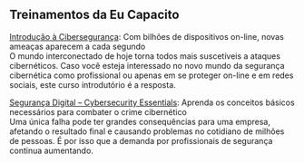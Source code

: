 ## Treinamentos da Eu Capacito
[Introdução à Cibersegurança](https://www.eucapacito.com.br/cursos/introducao-a-ciberseguranca/): Com bilhões de dispositivos on-line, novas ameaças aparecem a cada segundo<br>
O mundo interconectado de hoje torna todos mais suscetíveis a ataques cibernéticos. Caso você esteja interessado no novo mundo da segurança cibernética como profissional ou apenas em se proteger on-line e em redes sociais, este curso introdutório é a resposta.


[Segurança Digital – Cybersecurity Essentials](https://www.eucapacito.com.br/cursos/cybersecurity-essentials/): Aprenda os conceitos básicos necessários para combater o crime cibernético<br> Uma única falha pode ter grandes consequências para uma empresa, afetando o resultado final e causando problemas no cotidiano de milhões de pessoas. É por isso que a demanda por profissionais de segurança continua aumentando. 
